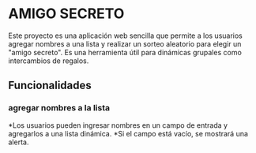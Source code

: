 <h1>AMIGO SECRETO</h1>
<p>Este proyecto es una aplicación web sencilla que permite a los usuarios agregar nombres a una lista y realizar un sorteo aleatorio para elegir un "amigo secreto". Es una herramienta útil para dinámicas grupales como intercambios de regalos.</p>

<h2>Funcionalidades</h2>
<h3>agregar nombres a la lista</h3>
*Los usuarios pueden ingresar nombres en un campo de entrada y agregarlos a una lista dinámica.    
*Si el campo está vacío, se mostrará una alerta.
